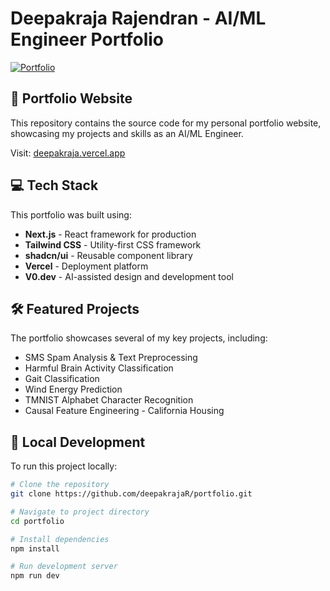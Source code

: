 # Deepakraja Rajendran - AI/ML Engineer Portfolio

[![Portfolio](https://img.shields.io/badge/View_Portfolio-364573?style=for-the-badge&logo=vercel&logoColor=white)](https://deepakraja.vercel.app/)

## 🚀 Portfolio Website

This repository contains the source code for my personal portfolio website, showcasing my projects and skills as an AI/ML Engineer.

Visit: [deepakraja.vercel.app](https://deepakraja.vercel.app/)

## 💻 Tech Stack

This portfolio was built using:

- **Next.js** - React framework for production
- **Tailwind CSS** - Utility-first CSS framework
- **shadcn/ui** - Reusable component library
- **Vercel** - Deployment platform
- **V0.dev** - AI-assisted design and development tool

## 🛠️ Featured Projects

The portfolio showcases several of my key projects, including:

- SMS Spam Analysis & Text Preprocessing
- Harmful Brain Activity Classification
- Gait Classification
- Wind Energy Prediction
- TMNIST Alphabet Character Recognition
- Causal Feature Engineering - California Housing

## 🔧 Local Development

To run this project locally:

```bash
# Clone the repository
git clone https://github.com/deepakrajaR/portfolio.git

# Navigate to project directory
cd portfolio

# Install dependencies
npm install

# Run development server
npm run dev
